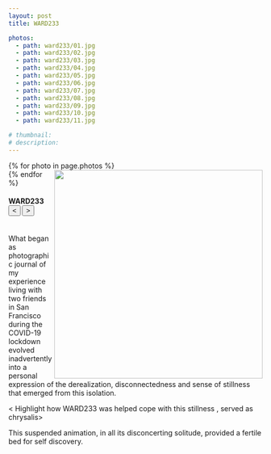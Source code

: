 ```yaml
---
layout: post
title: WARD233

photos:
  - path: ward233/01.jpg
  - path: ward233/02.jpg
  - path: ward233/03.jpg
  - path: ward233/04.jpg
  - path: ward233/05.jpg
  - path: ward233/06.jpg
  - path: ward233/07.jpg
  - path: ward233/08.jpg
  - path: ward233/09.jpg
  - path: ward233/10.jpg
  - path: ward233/11.jpg

# thumbnail:
# description:
---
```


<div class="siema01">
  {% for photo in page.photos %}
  <div><img src="{{ site.baseurl }}/assets/photos/{{ photo.path }}" height="413.3" align="right"></div>
  {% endfor %}
</div>
<h4>
  WARD233
  <div class="align-right">
    <button class="prev01"> < </button>
    <button class="next01"> > </button>
  </div>
</h4>
<br>
What began as photographic journal of my experience living with two friends in San Francisco during the COVID-19 lockdown evolved inadvertently into a personal expression of the derealization, disconnectedness and sense of stillness that emerged from this isolation.


 < Highlight how WARD233 was helped cope with this stillness , served as chrysalis>

This suspended animation, in all its disconcerting solitude, provided a fertile bed for self discovery.

<script src="{{ site.baseurl }}/javascripts/siema.min.js"></script>
<script>
  siema01 = new Siema({
    selector: '.siema01',
    duration: 0,
    easing: 'ease-out',
    draggable: false,
    loop: true});
  document.querySelector('.prev01').addEventListener('click', () => siema01.prev());
  document.querySelector('.next01').addEventListener('click', () => siema01.next());
  document.querySelector('.siema01').addEventListener('click', () => siema01.next());
</script>